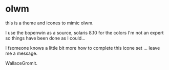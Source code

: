 # olwm

this is a theme and icones to mimic olwm.

I use the bopenwin as a source, solaris 8.10 for the colors
I'm not an expert so things have been done as I could...

I fsomeone knows a little bit more how to complete this icone set ... leave me a message.

WallaceGromit.

